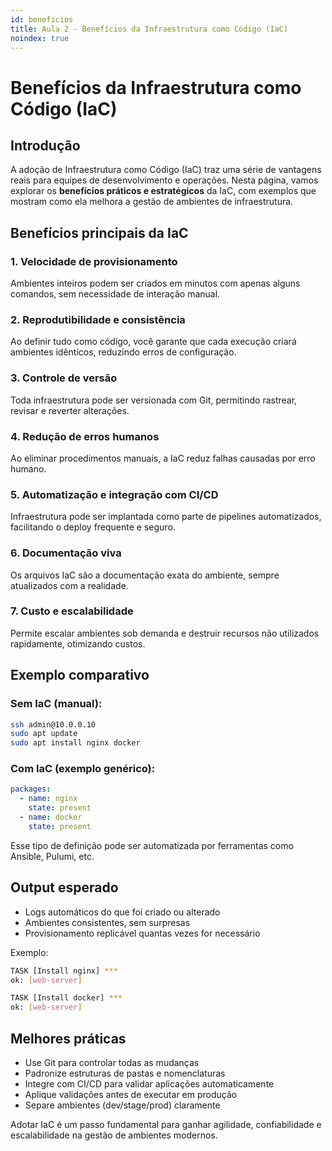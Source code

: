 ```yaml
---
id: beneficios
title: Aula 2 - Benefícios da Infraestrutura como Código (IaC)
noindex: true
---
```


# Benefícios da Infraestrutura como Código (IaC)

## Introdução

A adoção de Infraestrutura como Código (IaC) traz uma série de vantagens reais para equipes de desenvolvimento e operações. Nesta página, vamos explorar os **benefícios práticos e estratégicos** da IaC, com exemplos que mostram como ela melhora a gestão de ambientes de infraestrutura.

## Benefícios principais da IaC

### 1. **Velocidade de provisionamento**

Ambientes inteiros podem ser criados em minutos com apenas alguns comandos, sem necessidade de interação manual.

### 2. **Reprodutibilidade e consistência**

Ao definir tudo como código, você garante que cada execução criará ambientes idênticos, reduzindo erros de configuração.

### 3. **Controle de versão**

Toda infraestrutura pode ser versionada com Git, permitindo rastrear, revisar e reverter alterações.

### 4. **Redução de erros humanos**

Ao eliminar procedimentos manuais, a IaC reduz falhas causadas por erro humano.

### 5. **Automatização e integração com CI/CD**

Infraestrutura pode ser implantada como parte de pipelines automatizados, facilitando o deploy frequente e seguro.

### 6. **Documentação viva**

Os arquivos IaC são a documentação exata do ambiente, sempre atualizados com a realidade.

### 7. **Custo e escalabilidade**

Permite escalar ambientes sob demanda e destruir recursos não utilizados rapidamente, otimizando custos.

## Exemplo comparativo

### Sem IaC (manual):

```bash
ssh admin@10.0.0.10
sudo apt update
sudo apt install nginx docker
```

### Com IaC (exemplo genérico):

```yaml
packages:
  - name: nginx
    state: present
  - name: docker
    state: present
```

Esse tipo de definição pode ser automatizada por ferramentas como Ansible, Pulumi, etc.

## Output esperado

* Logs automáticos do que foi criado ou alterado
* Ambientes consistentes, sem surpresas
* Provisionamento replicável quantas vezes for necessário

Exemplo:

```bash
TASK [Install nginx] ***
ok: [web-server]

TASK [Install docker] ***
ok: [web-server]
```

## Melhores práticas

* Use Git para controlar todas as mudanças
* Padronize estruturas de pastas e nomenclaturas
* Integre com CI/CD para validar aplicações automaticamente
* Aplique validações antes de executar em produção
* Separe ambientes (dev/stage/prod) claramente

Adotar IaC é um passo fundamental para ganhar agilidade, confiabilidade e escalabilidade na gestão de ambientes modernos.
